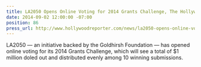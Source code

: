 ```yaml
---
title: LA2050 Opens Online Voting for 2014 Grants Challenge, The Hollywood Reporter
date: 2014-09-02 12:00:00 -07:00
position: 86
press_url: http://www.hollywoodreporter.com/news/la2050-opens-online-voting-2014-729662
---
```


LA2050 — an initiative backed by the Goldhirsh Foundation — has opened online voting for its 2014 Grants Challenge, which will see a total of $1 million doled out and distributed evenly among 10 winning submissions.


